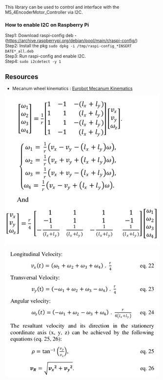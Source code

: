 This library can be used to control and interface with the M5_4EncoderMotor_Controller via I2C.

### How to enable I2C on Raspberry Pi 
Step1: Download raspi-config deb - (https://archive.raspberrypi.org/debian/pool/main/r/raspi-config/)  
Step2: Install the pkg  `sudo dpkg -i /tmp/raspi-config_*INSERT DATE*_all.deb `   
Step3: Run raspi-config and enable I2C.  
Step4: `sudo i2cdetect -y 1 ` 

## Resources

- Mecanum wheel kinematics : [Eurobot Mecanum Kinematics](https://ecam-eurobot.github.io/Tutorials/mechanical/mecanum.html)




![Forward and Inverse kinematics](/images/image.png)

![Longitudinal,transversal and angular velocity](/images/image-1.png)